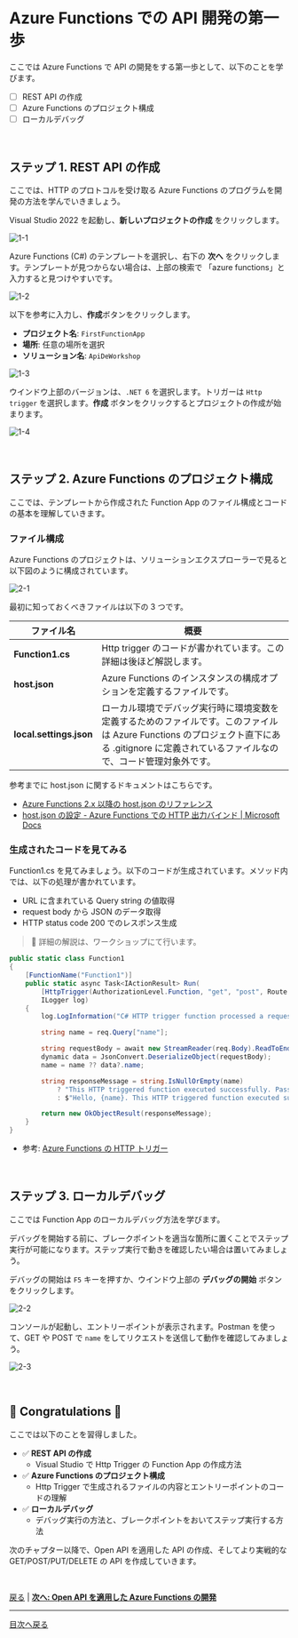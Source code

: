 # Azure Functions での API 開発の第一歩

ここでは Azure Functions で API の開発をする第一歩として、以下のことを学びます。

- [ ] REST API の作成
- [ ] Azure Functions のプロジェクト構成
- [ ] ローカルデバッグ

<br>

## ステップ 1. REST API の作成

ここでは、HTTP のプロトコルを受け取る Azure Functions のプログラムを開発の方法を学んでいきましょう。

Visual Studio 2022 を起動し、**新しいプロジェクトの作成** をクリックします。

![1-1](./images/create-function-app_1-1.png)

Azure Functions (C#) のテンプレートを選択し、右下の **次へ** をクリックします。テンプレートが見つからない場合は、上部の検索で 「azure functions」と入力すると見つけやすいです。

![1-2](./images/create-function-app_1-2.png)

以下を参考に入力し、**作成**ボタンをクリックします。

- **プロジェクト名**: `FirstFunctionApp`
- **場所**: 任意の場所を選択
- **ソリューション名**: `ApiDeWorkshop`

![1-3](./images/create-function-app_1-3.png)

ウインドウ上部のバージョンは、`.NET 6` を選択します。トリガーは `Http trigger` を選択します。**作成** ボタンをクリックするとプロジェクトの作成が始まります。

![1-4](./images/create-function-app_1-4.png)

<br>

## ステップ 2. Azure Functions のプロジェクト構成

ここでは、テンプレートから作成された Function App のファイル構成とコードの基本を理解していきます。

### ファイル構成

Azure Functions のプロジェクトは、ソリューションエクスプローラーで見ると以下図のように構成されています。

![2-1](./images/create-function-app_2-1.png)

最初に知っておくべきファイルは以下の 3 つです。

| ファイル名 | 概要 |
| ----------------------- | -----------------------------|
| **Function1.cs** | Http trigger のコードが書かれています。この詳細は後ほど解説します。 |
| **host.json** | Azure Functions のインスタンスの構成オプションを定義するファイルです。 |
| **local.settings.json** | ローカル環境でデバッグ実行時に環境変数を定義するためのファイルです。このファイルは Azure Functions のプロジェクト直下にある .gitignore に定義されているファイルなので、コード管理対象外です。 |

参考までに host.json に関するドキュメントはこちらです。

- [Azure Functions 2.x 以降の host.json のリファレンス](https://docs.microsoft.com/ja-jp/azure/azure-functions/functions-host-json)
- [host.json の設定 - Azure Functions での HTTP 出力バインド | Microsoft Docs](https://docs.microsoft.com/ja-jp/azure/azure-functions/functions-bindings-http-webhook-output#hostjson-settings)


### 生成されたコードを見てみる

Function1.cs を見てみましょう。以下のコードが生成されています。メソッド内では、以下の処理が書かれています。

- URL に含まれている Query string の値取得
- request body から JSON のデータ取得
- HTTP status code 200 でのレスポンス生成

> 📢 詳細の解説は、ワークショップにて行います。


```csharp
public static class Function1
{
    [FunctionName("Function1")]
    public static async Task<IActionResult> Run(
        [HttpTrigger(AuthorizationLevel.Function, "get", "post", Route = null)] HttpRequest req,
        ILogger log)
    {
        log.LogInformation("C# HTTP trigger function processed a request.");

        string name = req.Query["name"];

        string requestBody = await new StreamReader(req.Body).ReadToEndAsync();
        dynamic data = JsonConvert.DeserializeObject(requestBody);
        name = name ?? data?.name;

        string responseMessage = string.IsNullOrEmpty(name)
            ? "This HTTP triggered function executed successfully. Pass a name in the query string or in the request body for a personalized response."
            : $"Hello, {name}. This HTTP triggered function executed successfully.";

        return new OkObjectResult(responseMessage);
    }
}
```

- 参考: [Azure Functions の HTTP トリガー](https://docs.microsoft.com/ja-jp/azure/azure-functions/functions-bindings-http-webhook-trigger?tabs=csharp)

<br>

## ステップ 3. ローカルデバッグ

ここでは Function App のローカルデバッグ方法を学びます。

デバッグを開始する前に、ブレークポイントを適当な箇所に置くことでステップ実行が可能になります。ステップ実行で動きを確認したい場合は置いてみましょう。

デバッグの開始は `F5` キーを押すか、ウインドウ上部の **デバッグの開始** ボタンをクリックします。

![2-2](./images/create-function-app_2-2.png)

コンソールが起動し、エントリーポイントが表示されます。Postman を使って、GET や POST で `name` をしてリクエストを送信して動作を確認してみましょう。

![2-3](./images/create-function-app_2-3.png)

<br>

## 🎉 Congratulations 🎉

ここでは以下のことを習得しました。

- ✅ **REST API の作成**
  - Visual Studio で Http Trigger の Function App の作成方法
- ✅ **Azure Functions のプロジェクト構成**
  - Http Trigger で生成されるファイルの内容とエントリーポイントのコードの理解
- ✅ **ローカルデバッグ**
  - デバッグ実行の方法と、ブレークポイントをおいてステップ実行する方法

次のチャプター以降で、Open API を適用した API の作成、そしてより実戦的な GET/POST/PUT/DELETE の API を作成していきます。

<br>

[戻る](create-first-http-client.md) | [**次へ: Open API を適用した Azure Functions の開発**](./create-function-app-with-open-api.md)

----

[目次へ戻る](./selfpaced-handson.md)
